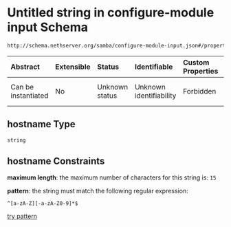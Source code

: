 # Untitled string in configure-module input Schema

```txt
http://schema.nethserver.org/samba/configure-module-input.json#/properties/hostname
```



| Abstract            | Extensible | Status         | Identifiable            | Custom Properties | Additional Properties | Access Restrictions | Defined In                                                                                |
| :------------------ | :--------- | :------------- | :---------------------- | :---------------- | :-------------------- | :------------------ | :---------------------------------------------------------------------------------------- |
| Can be instantiated | No         | Unknown status | Unknown identifiability | Forbidden         | Allowed               | none                | [configure-module-input.json\*](samba/configure-module-input.json "open original schema") |

## hostname Type

`string`

## hostname Constraints

**maximum length**: the maximum number of characters for this string is: `15`

**pattern**: the string must match the following regular expression:&#x20;

```regexp
^[a-zA-Z][-a-zA-Z0-9]*$
```

[try pattern](https://regexr.com/?expression=%5E%5Ba-zA-Z%5D%5B-a-zA-Z0-9%5D*%24 "try regular expression with regexr.com")
